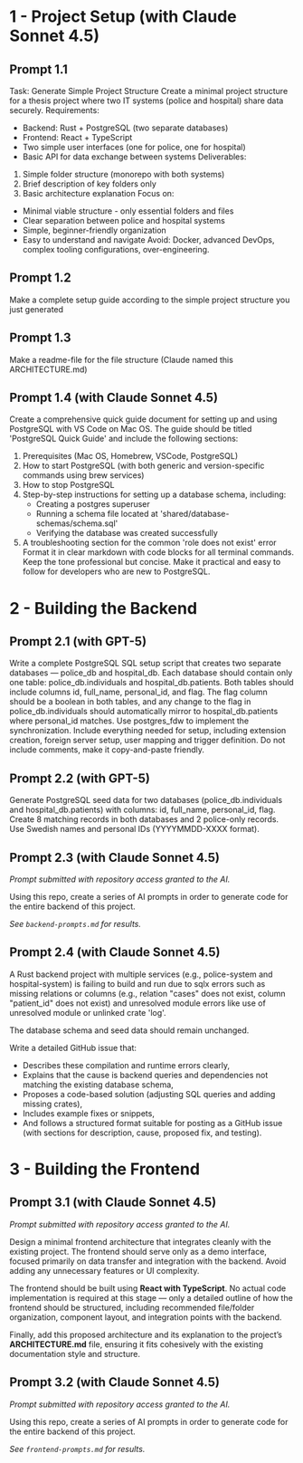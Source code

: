 # 1 - Project Setup (with Claude Sonnet 4.5)

## Prompt 1.1

Task: Generate Simple Project Structure
Create a minimal project structure for a thesis project where two IT systems (police and hospital) share data securely.
Requirements:

- Backend: Rust + PostgreSQL (two separate databases)
- Frontend: React + TypeScript
- Two simple user interfaces (one for police, one for hospital)
- Basic API for data exchange between systems
  Deliverables:

1. Simple folder structure (monorepo with both systems)
2. Brief description of key folders only
3. Basic architecture explanation
   Focus on:

- Minimal viable structure - only essential folders and files
- Clear separation between police and hospital systems
- Simple, beginner-friendly organization
- Easy to understand and navigate
  Avoid: Docker, advanced DevOps, complex tooling configurations, over-engineering.

## Prompt 1.2

Make a complete setup guide according to the simple project structure you just generated

## Prompt 1.3

Make a readme-file for the file structure
(Claude named this ARCHITECTURE.md)

## Prompt 1.4 (with Claude Sonnet 4.5)

Create a comprehensive quick guide document for setting up and using PostgreSQL with VS Code on Mac OS. The guide should be titled 'PostgreSQL Quick Guide' and include the following sections:

1. Prerequisites (Mac OS, Homebrew, VSCode, PostgreSQL)
2. How to start PostgreSQL (with both generic and version-specific commands using brew services)
3. How to stop PostgreSQL
4. Step-by-step instructions for setting up a database schema, including:
   - Creating a postgres superuser
   - Running a schema file located at 'shared/database-schemas/schema.sql'
   - Verifying the database was created successfully
5. A troubleshooting section for the common 'role does not exist' error
   Format it in clear markdown with code blocks for all terminal commands. Keep the tone professional but concise. Make it practical and easy to follow for developers who are new to PostgreSQL.

# 2 - Building the Backend

## Prompt 2.1 (with GPT-5)

Write a complete PostgreSQL SQL setup script that creates two separate databases — police_db and hospital_db. Each database should contain only one table: police_db.individuals and hospital_db.patients. Both tables should include columns id, full_name, personal_id, and flag. The flag column should be a boolean in both tables, and any change to the flag in police_db.individuals should automatically mirror to hospital_db.patients where personal_id matches. Use postgres_fdw to implement the synchronization. Include everything needed for setup, including extension creation, foreign server setup, user mapping and trigger definition. Do not include comments, make it copy-and-paste friendly.

## Prompt 2.2 (with GPT-5)

Generate PostgreSQL seed data for two databases (police_db.individuals and hospital_db.patients) with columns: id, full_name, personal_id, flag. Create 8 matching records in both databases and 2 police-only records. Use Swedish names and personal IDs (YYYYMMDD-XXXX format).

## Prompt 2.3 (with Claude Sonnet 4.5)

_Prompt submitted with repository access granted to the AI._

Using this repo, create a series of AI prompts in order to generate code for the entire backend of this project.

_See `backend-prompts.md` for results._

## Prompt 2.4 (with Claude Sonnet 4.5)

A Rust backend project with multiple services (e.g., police-system and hospital-system) is failing to build and run due to sqlx errors such as missing relations or columns (e.g., relation "cases" does not exist, column "patient_id" does not exist) and unresolved module errors like use of unresolved module or unlinked crate 'log'.

The database schema and seed data should remain unchanged.

Write a detailed GitHub issue that:

- Describes these compilation and runtime errors clearly,
- Explains that the cause is backend queries and dependencies not matching the existing database schema,
- Proposes a code-based solution (adjusting SQL queries and adding missing crates),
- Includes example fixes or snippets,
- And follows a structured format suitable for posting as a GitHub issue (with sections for description, cause, proposed fix, and testing).

# 3 - Building the Frontend

## Prompt 3.1 (with Claude Sonnet 4.5)

_Prompt submitted with repository access granted to the AI._

Design a minimal frontend architecture that integrates cleanly with the existing project. The frontend should serve only as a demo interface, focused primarily on data transfer and integration with the backend. Avoid adding any unnecessary features or UI complexity.

The frontend should be built using **React with TypeScript**. No actual code implementation is required at this stage — only a detailed outline of how the frontend should be structured, including recommended file/folder organization, component layout, and integration points with the backend.

Finally, add this proposed architecture and its explanation to the project’s **ARCHITECTURE.md** file, ensuring it fits cohesively with the existing documentation style and structure.

## Prompt 3.2 (with Claude Sonnet 4.5)

_Prompt submitted with repository access granted to the AI._

Using this repo, create a series of AI prompts in order to generate code for the entire backend of this project.

_See `frontend-prompts.md` for results._

